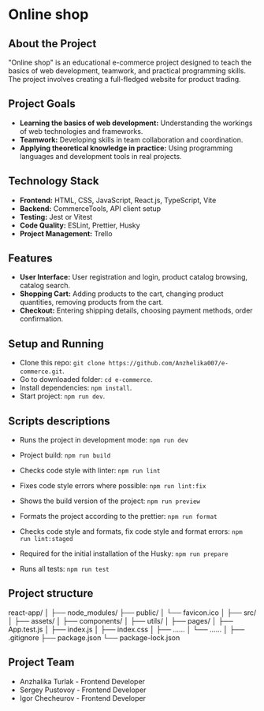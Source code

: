# Online shop

## About the Project

"Online shop" is an educational e-commerce project designed to teach the basics of web development, teamwork, and practical programming skills. The project involves creating a full-fledged website for product trading.

## Project Goals

- **Learning the basics of web development:** Understanding the workings of web technologies and frameworks.
- **Teamwork:** Developing skills in team collaboration and coordination.
- **Applying theoretical knowledge in practice:** Using programming languages and development tools in real projects.

## Technology Stack

- **Frontend:** HTML, CSS, JavaScript, React.js, TypeScript, Vite
- **Backend:** CommerceTools, API client setup
- **Testing:** Jest or Vitest
- **Code Quality:** ESLint, Prettier, Husky
- **Project Management:** Trello

## Features

- **User Interface:** User registration and login, product catalog browsing, catalog search.
- **Shopping Cart:** Adding products to the cart, changing product quantities, removing products from the cart.
- **Checkout:** Entering shipping details, choosing payment methods, order confirmation.

## Setup and Running

- Clone this repo: `git clone https://github.com/Anzhelika007/e-commerce.git`.
- Go to downloaded folder: `cd e-commerce`.
- Install dependencies: `npm install`.
- Start project: `npm run dev`.

## Scripts descriptions

- Runs the project in development mode:
  `npm run dev`

- Project build:
  `npm run build`

- Checks code style with linter:
  `npm run lint`

- Fixes code style errors where possible:
  `npm run lint:fix`

- Shows the build version of the project:
  `npm run preview`

- Formats the project according to the prettier:
  `npm run format`

- Checks code style and formats, fix code style and format errors:
  `npm run lint:staged`

- Required for the initial installation of the Husky:
  `npm run prepare`

- Runs all tests:
  `npm run test`

## Project structure

react-app/
│
├── node_modules/
├── public/
│ └── favicon.ico
│
├── src/
│ ├── assets/
│ ├── components/
│ ├── utils/
│ ├── pages/
│ ├── App.test.js
│ ├── index.js
│ ├── index.css
│ ├── ......
│ └── ......
│
├── .gitignore
├── package.json
└── package-lock.json

## Project Team

- Anzhalika Turlak - Frontend Developer
- Sergey Pustovoy - Frontend Developer
- Igor Checheurov - Frontend Developer
